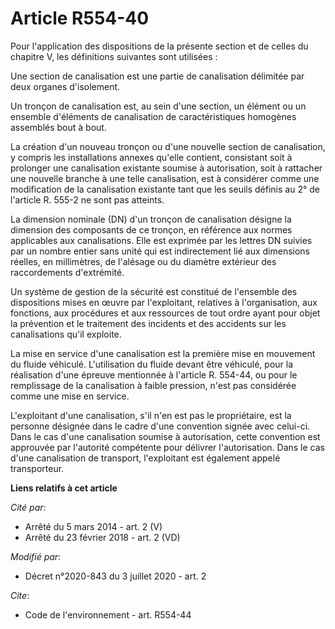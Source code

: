 # Article R554-40

Pour l'application des dispositions de la présente section et de celles du chapitre V, les définitions suivantes sont
utilisées :

Une section de canalisation est une partie de canalisation délimitée par deux organes d'isolement.

Un tronçon de canalisation est, au sein d'une section, un élément ou un ensemble d'éléments de canalisation de
caractéristiques homogènes assemblés bout à bout.

La création d'un nouveau tronçon ou d'une nouvelle section de canalisation, y compris les installations annexes qu'elle
contient, consistant soit à prolonger une canalisation existante soumise à autorisation, soit à rattacher une nouvelle
branche à une telle canalisation, est à considérer comme une modification de la canalisation existante tant que les seuils
définis au 2° de l'article R. 555-2 ne sont pas atteints.

La dimension nominale (DN) d'un tronçon de canalisation désigne la dimension des composants de ce tronçon, en référence aux
normes applicables aux canalisations. Elle est exprimée par les lettres DN suivies par un nombre entier sans unité qui est
indirectement lié aux dimensions réelles, en millimètres, de l'alésage ou du diamètre extérieur des raccordements
d'extrémité.

Un système de gestion de la sécurité est constitué de l'ensemble des dispositions mises en œuvre par l'exploitant, relatives
à l'organisation, aux fonctions, aux procédures et aux ressources de tout ordre ayant pour objet la prévention et le
traitement des incidents et des accidents sur les canalisations qu'il exploite.

La mise en service d'une canalisation est la première mise en mouvement du fluide véhiculé. L'utilisation du fluide devant
être véhiculé, pour la réalisation d'une épreuve mentionnée à l'article R. 554-44, ou pour le remplissage de la canalisation
à faible pression, n'est pas considérée comme une mise en service.

L'exploitant d'une canalisation, s'il n'en est pas le propriétaire, est la personne désignée dans le cadre d'une convention
signée avec celui-ci. Dans le cas d'une canalisation soumise à autorisation, cette convention est approuvée par l'autorité
compétente pour délivrer l'autorisation. Dans le cas d'une canalisation de transport, l'exploitant est également appelé
transporteur.

**Liens relatifs à cet article**

_Cité par_:

  - Arrêté du 5 mars 2014 - art. 2 (V)
  - Arrêté du 23 février 2018 - art. 2 (VD)

_Modifié par_:

  - Décret n°2020-843 du 3 juillet 2020 - art. 2

_Cite_:

  - Code de l'environnement - art. R554-44
